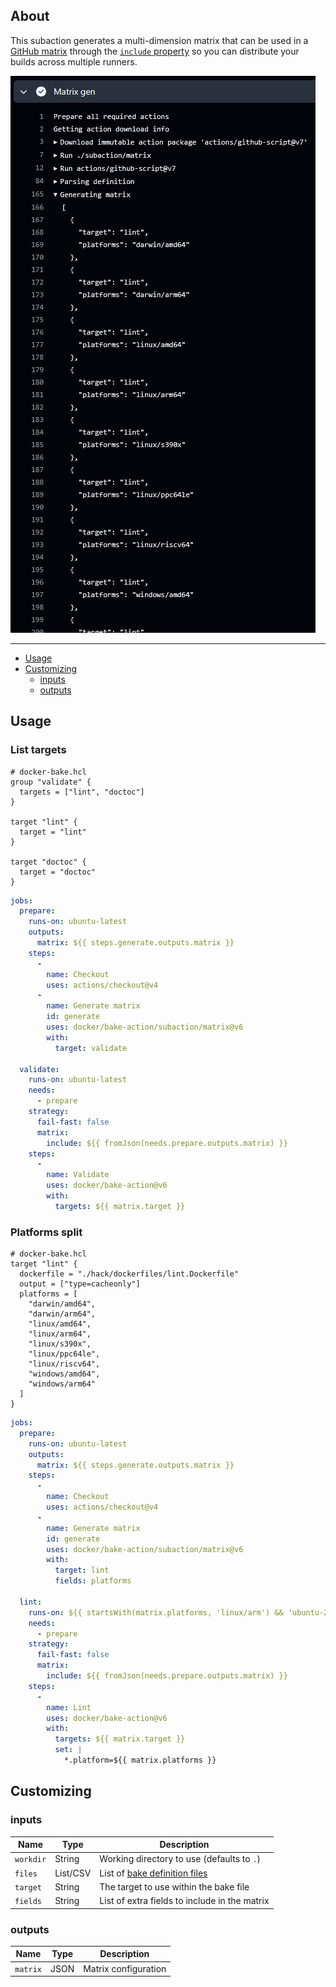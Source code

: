 ## About

This subaction generates a multi-dimension matrix that can be used in a [GitHub matrix](https://docs.github.com/en/actions/using-workflows/workflow-syntax-for-github-actions#jobsjob_idstrategymatrix)
through the [`include` property](https://docs.github.com/en/actions/how-tos/writing-workflows/choosing-what-your-workflow-does/running-variations-of-jobs-in-a-workflow#expanding-or-adding-matrix-configurations)
so you can distribute your builds across multiple runners.

![Screenshot](../../.github/subaction-matrix.png)

___

* [Usage](#usage)
* [Customizing](#customizing)
  * [inputs](#inputs)
  * [outputs](#outputs)

## Usage

### List targets

```hcl
# docker-bake.hcl
group "validate" {
  targets = ["lint", "doctoc"]
}

target "lint" {
  target = "lint"
}

target "doctoc" {
  target = "doctoc"
}
```

```yaml
jobs:
  prepare:
    runs-on: ubuntu-latest
    outputs:
      matrix: ${{ steps.generate.outputs.matrix }}
    steps:
      -
        name: Checkout
        uses: actions/checkout@v4
      -
        name: Generate matrix
        id: generate
        uses: docker/bake-action/subaction/matrix@v6
        with:
          target: validate

  validate:
    runs-on: ubuntu-latest
    needs:
      - prepare
    strategy:
      fail-fast: false
      matrix:
        include: ${{ fromJson(needs.prepare.outputs.matrix) }}
    steps:
      -
        name: Validate
        uses: docker/bake-action@v6
        with:
          targets: ${{ matrix.target }}
```

### Platforms split

```hcl
# docker-bake.hcl
target "lint" {
  dockerfile = "./hack/dockerfiles/lint.Dockerfile"
  output = ["type=cacheonly"]
  platforms = [
    "darwin/amd64",
    "darwin/arm64",
    "linux/amd64",
    "linux/arm64",
    "linux/s390x",
    "linux/ppc64le",
    "linux/riscv64",
    "windows/amd64",
    "windows/arm64"
  ]
}
```

```yaml
jobs:
  prepare:
    runs-on: ubuntu-latest
    outputs:
      matrix: ${{ steps.generate.outputs.matrix }}
    steps:
      -
        name: Checkout
        uses: actions/checkout@v4
      -
        name: Generate matrix
        id: generate
        uses: docker/bake-action/subaction/matrix@v6
        with:
          target: lint
          fields: platforms

  lint:
    runs-on: ${{ startsWith(matrix.platforms, 'linux/arm') && 'ubuntu-24.04-arm' || 'ubuntu-latest' }}
    needs:
      - prepare
    strategy:
      fail-fast: false
      matrix:
        include: ${{ fromJson(needs.prepare.outputs.matrix) }}
    steps:
      -
        name: Lint
        uses: docker/bake-action@v6
        with:
          targets: ${{ matrix.target }}
          set: |
            *.platform=${{ matrix.platforms }}
```

## Customizing

### inputs

| Name      | Type     | Description                                                                                    |
|-----------|----------|------------------------------------------------------------------------------------------------|
| `workdir` | String   | Working directory to use (defaults to `.`)                                                     |
| `files`   | List/CSV | List of [bake definition files](https://docs.docker.com/build/customize/bake/file-definition/) |
| `target`  | String   | The target to use within the bake file                                                         |
| `fields`  | String   | List of extra fields to include in the matrix                                                  |

### outputs

| Name     | Type | Description          |
|----------|------|----------------------|
| `matrix` | JSON | Matrix configuration |
